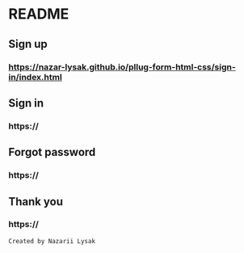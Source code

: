 # README

## Sign up
### https://nazar-lysak.github.io/pllug-form-html-css/sign-in/index.html

## Sign in
### https://

## Forgot password
### https://

## Thank you
### https://

```sh
Created by Nazarii Lysak

```